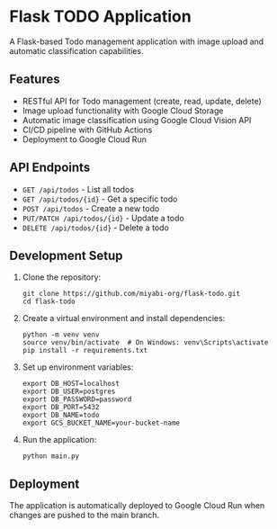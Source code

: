 # Flask TODO Application

A Flask-based Todo management application with image upload and automatic classification capabilities.

## Features

- RESTful API for Todo management (create, read, update, delete)
- Image upload functionality with Google Cloud Storage
- Automatic image classification using Google Cloud Vision API
- CI/CD pipeline with GitHub Actions
- Deployment to Google Cloud Run

## API Endpoints

- `GET /api/todos` - List all todos
- `GET /api/todos/{id}` - Get a specific todo
- `POST /api/todos` - Create a new todo
- `PUT/PATCH /api/todos/{id}` - Update a todo
- `DELETE /api/todos/{id}` - Delete a todo

## Development Setup

1. Clone the repository:
   ```
   git clone https://github.com/miyabi-org/flask-todo.git
   cd flask-todo
   ```

2. Create a virtual environment and install dependencies:
   ```
   python -m venv venv
   source venv/bin/activate  # On Windows: venv\Scripts\activate
   pip install -r requirements.txt
   ```

3. Set up environment variables:
   ```
   export DB_HOST=localhost
   export DB_USER=postgres
   export DB_PASSWORD=password
   export DB_PORT=5432
   export DB_NAME=todo
   export GCS_BUCKET_NAME=your-bucket-name
   ```

4. Run the application:
   ```
   python main.py
   ```

## Deployment

The application is automatically deployed to Google Cloud Run when changes are pushed to the main branch.